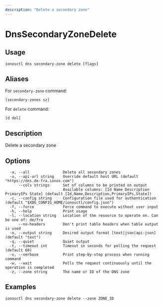 ```yaml
---
description: "Delete a secondary zone"
---
```


# DnsSecondaryZoneDelete

## Usage

```text
ionosctl dns secondary-zone delete [flags]
```

## Aliases

For `secondary-zone` command:

```text
[secondary-zones sz]
```

For `delete` command:

```text
[d del]
```

## Description

Delete a secondary zone

## Options

```text
  -a, --all               Delete all secondary zones
  -u, --api-url string    Override default host URL (default "https://dns.de-fra.ionos.com")
      --cols strings      Set of columns to be printed on output 
                          Available columns: [Id Name Description PrimaryIPs State] (default [Id,Name,Description,PrimaryIPs,State])
  -c, --config string     Configuration file used for authentication (default "$XDG_CONFIG_HOME/ionosctl/config.json")
  -f, --force             Force command to execute without user input
  -h, --help              Print usage
  -l, --location string   Location of the resource to operate on. Can be one of: de/fra
      --no-headers        Don't print table headers when table output is used
  -o, --output string     Desired output format [text|json|api-json] (default "text")
  -q, --quiet             Quiet output
  -t, --timeout int       Timeout in seconds for polling the request (default 60)
  -v, --verbose           Print step-by-step process when running command
  -w, --wait              Polls the request continuously until the operation is completed
  -z, --zone string       The name or ID of the DNS zone
```

## Examples

```text
ionosctl dns secondary-zone delete --zone ZONE_ID
```

